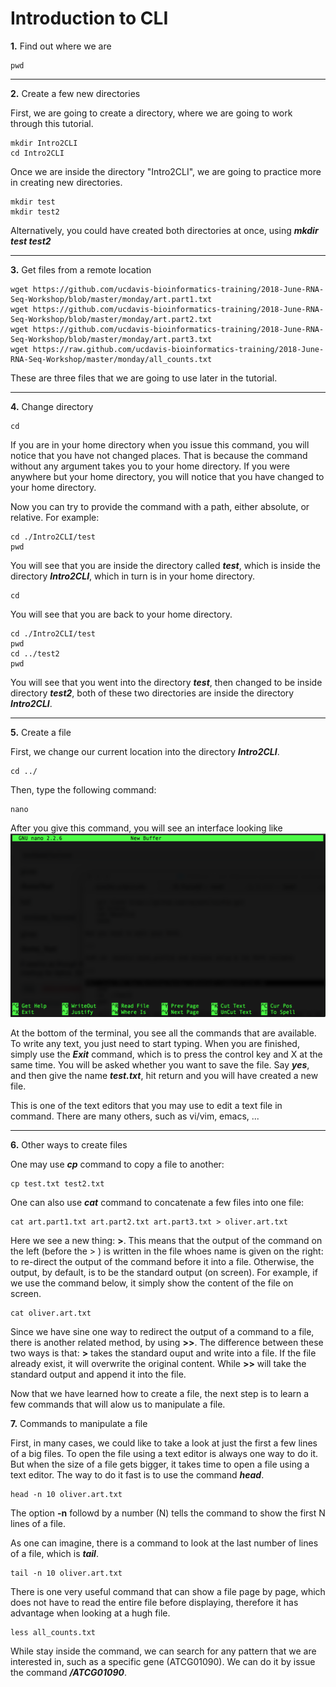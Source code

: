 Introduction to CLI
=======================

**1\.** Find out where we are

    pwd

---

**2\.** Create a few new directories

First, we are going to create a directory, where we are going to work through this tutorial.

    mkdir Intro2CLI
    cd Intro2CLI

Once we are inside the directory "Intro2CLI", we are going to practice more in creating new directories.

    mkdir test
    mkdir test2

Alternatively, you could have created both directories at once, using ***mkdir test test2***

---

**3\.** Get files from a remote location

    wget https://github.com/ucdavis-bioinformatics-training/2018-June-RNA-Seq-Workshop/blob/master/monday/art.part1.txt
    wget https://github.com/ucdavis-bioinformatics-training/2018-June-RNA-Seq-Workshop/blob/master/monday/art.part2.txt
    wget https://github.com/ucdavis-bioinformatics-training/2018-June-RNA-Seq-Workshop/blob/master/monday/art.part3.txt
    wget https://raw.github.com/ucdavis-bioinformatics-training/2018-June-RNA-Seq-Workshop/master/monday/all_counts.txt

These are three files that we are going to use later in the tutorial.

---

**4\.** Change directory

    cd

If you are in your home directory when you issue this command, you will notice that you have not changed places. That is because the command without any argument takes you to your home directory. If you were anywhere but your home directory, you will notice that you have changed to your home directory.

Now you can try to provide the command with a path, either absolute, or relative. For example:

    cd ./Intro2CLI/test
    pwd

You will see that you are inside the directory called ***test***, which is inside the directory ***Intro2CLI***, which in turn is in your home directory.

    cd

You will see that you are back to your home directory.

    cd ./Intro2CLI/test
    pwd
    cd ../test2
    pwd

You will see that you went into the directory ***test***, then changed to be inside directory ***test2***, both of these two directories are inside the directory ***Intro2CLI***.

---

**5\.** Create a file

First, we change our current location into the directory ***Intro2CLI***.

    cd ../

Then, type the following command:

    nano

After you give this command, you will see an interface looking like ![nano.1](./nano.1.png)

At the bottom of the terminal, you see all the commands that are available. To write any text, you just need to start typing. When you are finished, simply use the ***Exit*** command, which is to press the control key and X at the same time. You will be asked whether you want to save the file. Say ***yes***, and then give the name ***test.txt***, hit return and you will have created a new file.

This is one of the text editors that you may use to edit a text file in command. There are many others, such as vi/vim, emacs, ...

---

**6\.** Other ways to create files

One may use ***cp*** command to copy a file to another:

    cp test.txt test2.txt

One can also use ***cat*** command to concatenate a few files into one file:

    cat art.part1.txt art.part2.txt art.part3.txt > oliver.art.txt

Here we see a new thing: **>**. This means that the output of the command on the left (before the > ) is written in the file whoes name is given on the right: to re-direct the output of the command before it into a file. Otherwise, the output, by default, is to be the standard output (on screen). For example, if we use the command below, it simply show the content of the file on screen.

    cat oliver.art.txt

Since we have sine one way to redirect the output of a command to a file, there is another related method, by using **>>**. The difference between these two ways is that: **>** takes the standard ouput and write into a file. If the file already exist, it will overwrite the original content. While **>>** will take the standard output and append it into the file.

Now that we have learned how to create a file, the next step is to learn a few commands that will alow us to manipulate a file.

**7\.** Commands to manipulate a file

First, in many cases, we could like to take a look at just the first a few lines of a big files. To open the file using a text editor is always one way to do it. But when the size of a file gets bigger, it takes time to open a file using a text editor. The way to do it fast is to use the command ***head***.

    head -n 10 oliver.art.txt

The option **-n** followd by a number (N) tells the command to show the first N lines of a file.

As one can imagine, there is a command to look at the last number of lines of a file, which is ***tail***.

    tail -n 10 oliver.art.txt

There is one very useful command that can show a file page by page, which does not have to read the entire file before displaying, therefore it has advantage when looking at a hugh file.

    less all_counts.txt

While stay inside the command, we can search for any pattern that we are interested in, such as a specific gene (ATCG01090). We can do it by issue the command ***/ATCG01090***.

